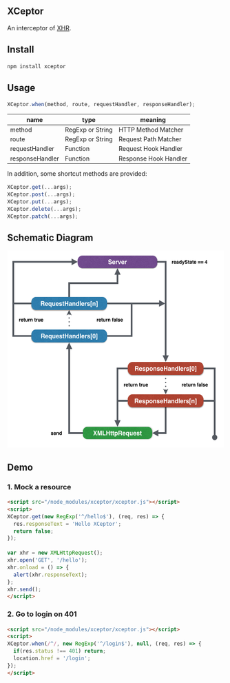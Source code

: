 ## XCeptor

An interceptor of [XHR](https://xhr.spec.whatwg.org/).

## Install

```bash
npm install xceptor
```

## Usage

```javascript
XCeptor.when(method, route, requestHandler, responseHandler);
```

| name            | type             | meaning               |
| --------------- | ---------------- | --------------------- |
| method          | RegExp or String | HTTP Method Matcher   |
| route           | RegExp or String | Request Path Matcher  |
| requestHandler  | Function         | Request Hook Handler  |
| responseHandler | Function         | Response Hook Handler |

In addition, some shortcut methods are provided:

```javascript
XCeptor.get(...args);
XCeptor.post(...args);
XCeptor.put(...args);
XCeptor.delete(...args);
XCeptor.patch(...args);
```

## Schematic Diagram

<img src="XCeptor.png" width="538" height="458" />

## Demo

### 1. Mock a resource

```html
<script src="/node_modules/xceptor/xceptor.js"></script>
<script>
XCeptor.get(new RegExp('^/hello$'), (req, res) => {
  res.responseText = 'Hello XCeptor';
  return false;
});

var xhr = new XMLHttpRequest();
xhr.open('GET', '/hello');
xhr.onload = () => {
  alert(xhr.responseText);
};
xhr.send();
</script>
```

### 2. Go to login on 401

```html
<script src="/node_modules/xceptor/xceptor.js"></script>
<script>
XCeptor.when(/^/, new RegExp('^/login$'), null, (req, res) => { 
  if(res.status !== 401) return;
  location.href = '/login';
});
</script>
```
